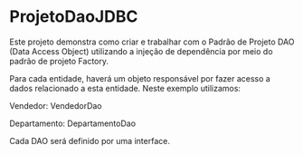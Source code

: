 # ProjetoDaoJDBC

Este projeto demonstra como criar e trabalhar com o Padrão de Projeto DAO (Data Access Object) utilizando a injeção de dependência por meio do padrão de projeto Factory.

Para cada entidade, haverá um objeto responsável por fazer acesso a dados relacionado a esta entidade. 
Neste exemplo utilizamos:

Vendedor: VendedorDao

Departamento: DepartamentoDao

Cada DAO será definido por uma interface. 
